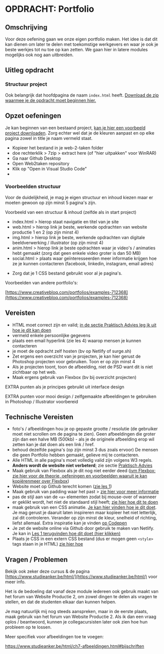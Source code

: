 # OPDRACHT: Portfolio

## Omschrijving

Voor deze oefening gaan we onze eigen portfolio maken. Het idee is dat dit kan dienen om later te delen met toekomstige werkgevers en waar je ook je beste werkjes tot nu toe op kan zetten. We gaan hier in latere modules mogelijks ook nog aan uitbreiden.

## Uitleg opdracht

### Structuur project

Ook belangrijk dat hoofdpagina de naam `index.html` heeft.
[Download de zip waarmee je de opdracht moet beginnen hier.](https://github.com/Goldflow/website-productie-2/raw/main/opdracht-weather/weather.zip)

## Opzet oefeningen
Je kan beginnen van een bestaand project, [kan je hier een voorbeeld project downloaden](https://github.com/Goldflow/website-productie-2/raw/main/opdracht-portfolio/portfolio_start.zip). Zorg echter wel dat je de kleuren aanpast en op elke pagina zowel in title je naam vermeld staat.

- Kopieer het bestand in je web-2-taken folder
- doe rechterklik > 7zip > extract here (of "hier uitpakken" voor WinRAR)
- Ga naar Github Desktop
- Open Web2taken repository
- Klik op "Open in Visual Studio Code"
- 
### Voorbeelden structuur

Voor de duidelijkheid, je mag je eigen structuur en inhoud kiezen maar er moeten gewoon op zijn minst 5 pagina's zijn.

Voorbeeld van een structuur & inhoud (zelfde als in start project)

* index.html > hierop staat navigatie en titel van je site
* web.html > hierop link je beste, werkende opdrachten van website productie 1 en 2 (op zijn minst 4)
* img.html > hierop link je beste, werkende opdrachten van digitale beeldverwerking / illustrator (op zijn minst 4)
* anim.html > hierop link je beste opdrachten waar je video's / animaties hebt gemaakt (zorg dat geen enkele video groter is dan 50 MB)
* social.html > plaats waar geïnteresseerden meer informatie krijgen hoe ze je kunnen contacteren (facebook, linkedin, instagram, email adres)

- Zorg dat je 1 CSS bestand gebruikt voor al je pagina's.


Voorbeelden van andere portfolio's:

[https://www.creativebloq.com/portfolios/examples-712368](https://www.creativebloq.com/portfolios/examples-712368)

## Vereisten
* HTML moet correct zijn en valid; [in de sectie Praktisch Advies leg ik uit hoe je dit kan doen](https://goldflow.github.io/website-productie/praktisch-advies/#HTML-Valideren)
* vermeld enkele persoonlijke gegevens
* plaats een email hyperlink (zie les 4) waarop mensen je kunnen contacteren
* je moet de opdracht zelf hosten (bv op Netlify of surge.sh)
* Zet ergens een overzicht van je projecten, je kan hier gerust de Photoshop projecten voor gebruiken. Toon er op zijn minst 4
* Als je projecten toont, toon de afbeelding, niet de PSD want dit is niet zichtbaar op het web.
* Maak ergens gebruik van Flexbox (bv bij overzicht projecten)

EXTRA punten als je principes gebruikt uit interface design

EXTRA punten voor mooi design / zelfgemaakte afbeeldingen te gebruiken in Photoshop / Illustrator voorbereid

## Technische Vereisten

- foto's / afbeeldingen hou je op gepaste grootte / resolutie (de gebruiker moet niet scrollen om de pagina te zien). Geen afbeeldingen die groter zijn dan een halve MB (500kb) - als je de originele afbeelding erop wil zetten kan je dat doen als een link / href.
- behoud dezelfde pagina's (op zijn minst 3 dus zoals ervoor) De mensen die geen Portfolio hebben gemaakt, gelieve mij te contacteren.
- Alle HTML in alle pagina's moet volledig valid zijn volgens W3 regels. **Anders wordt de website niet verbeterd**; zie sectie [Praktisch Advies](../praktisch-advies)
- Maak gebruik van Flexbox als je dit nog niet eerder deed ([ivm Flexbox: zie hier voor de theorie, oefeningen en voorbeelden waaruit je kan kopiërenmeer over Flexbox](https://goldflow.github.io/website-productie/les_05/#flexbox))
- Website moet op Github terecht komen ([zie les 1](https://goldflow.github.io/website-productie-2/les_01/))
- Maak gebruik van padding waar het past > [zie hier voor meer informatie](https://www.w3schools.com/css/css_padding.asp)
- pas de stijl aan van de `<a>` elementen zodat bij mouse-over of wanneer er geklikt wordt, het niet de standaard stijl heeft; [zie hier hoe dit te doen](https://developer.mozilla.org/en-US/docs/Web/CSS/:hover)
- maak gebruik van een CSS animatie. [Je kan hier vinden hoe je dit doet](https://www.w3schools.com/css/css3_animations.asp). Je mag gerust je daaruit laten inspireren maar kopïeer het niet letterlijk, zal dit controleren. Verander op zijn minst de kleur, snelheid of richting, liefst allemaal. Extra inspiratie kan je vinden [op Codepen](https://codepen.io/tag/css-animation)
- Je zet de website online via Github door gebruik te maken van Netlify. Je kan in [Les 1 terugvinden hoe dit doet (hier klikken)](https://goldflow.github.io/website-productie-2/les_01/#hoe-site-van-github-op-netlify-te-plaatsen)
- Plaats je CSS in een extern CSS bestand (dus er mogen geen `<style>` tags staan in je HTML) [zie hier hoe](https://goldflow.github.io/website-productie/les_02/#css-toevoegen-aan-ons-document)
  

## Vragen / Problemen

Bekijk ook zeker deze cursus & de pagina [https://www.studieanker.be/html/](https://www.studieanker.be/html/) voor meer info.

Het is de bedoeling dat vanaf deze module iedereen ook gebruik maakt van het forum van Website Productie 2, om zowel dingen te delen als vragen te stellen, en dat de studenten elkaar dan kunnen helpen.

Je mag natuurlijk mij nog steeds aanspreken, maar in de eerste plaats, maak gebruik van het forum van Website Productie 2. Als ik dan een vraag oplos / beantwoord, kunnen je collegacursisten later ook zien hoe hun probleem op te lossen.

Meer specifiek voor afbeeldingen toe te voegen:

https://www.studieanker.be/html/ch7-afbeeldingen.html#bijschriften


